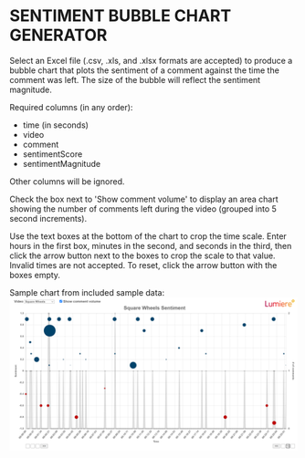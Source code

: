 # SENTIMENT BUBBLE CHART GENERATOR

Select an Excel file (.csv, .xls, and .xlsx formats are accepted) to produce a bubble chart that plots the sentiment of a comment against the time the comment was left. The size of the bubble will reflect the sentiment magnitude.

Required columns (in any order):
* time (in seconds)
* video
* comment
* sentimentScore
* sentimentMagnitude

Other columns will be ignored.

Check the box next to 'Show comment volume' to display an area chart showing the number of comments left during the video (grouped into 5 second increments).

Use the text boxes at the bottom of the chart to crop the time scale. Enter hours in the first box, minutes in the second, and seconds in the third, then click the arrow button next to the boxes to crop the scale to that value. Invalid times are not accepted. To reset, click the arrow button with the boxes empty.

Sample chart from included sample data:
![Sample chart](./assets/sample-chart.PNG)
